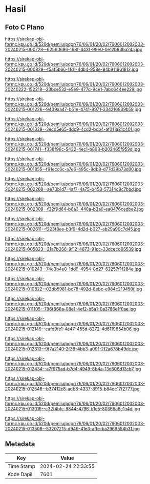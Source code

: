 # Hasil

## Foto C Plano

https://sirekap-obj-formc.kpu.go.id/520d/pemilu/pdpr/76/06/01/20/02/7606012002003-20240215-000728--62560696-168f-4431-99e0-0e12b63ba24a.jpg

https://sirekap-obj-formc.kpu.go.id/520d/pemilu/pdpr/76/06/01/20/02/7606012002003-20240215-000829--f5af5b66-11d1-4db4-958e-94b911961812.jpg

https://sirekap-obj-formc.kpu.go.id/520d/pemilu/pdpr/76/06/01/20/02/7606012002003-20240222-152218--23bce532-e5e9-477d-9ce1-7abc644ee229.jpg

https://sirekap-obj-formc.kpu.go.id/520d/pemilu/pdpr/76/06/01/20/02/7606012002003-20240215-001226--9439aa47-b51e-4741-9971-334216839b59.jpg

https://sirekap-obj-formc.kpu.go.id/520d/pemilu/pdpr/76/06/01/20/02/7606012002003-20240215-001329--3ecd5e65-ddc9-4cd2-bcb4-af011a21c401.jpg

https://sirekap-obj-formc.kpu.go.id/520d/pemilu/pdpr/76/06/01/20/02/7606012002003-20240215-001741--f338f96c-5432-4ec1-b898-b202465f959d.jpg

https://sirekap-obj-formc.kpu.go.id/520d/pemilu/pdpr/76/06/01/20/02/7606012002003-20240215-001855--f61ecc6c-a7e6-495c-8db8-d77d39b73d00.jpg

https://sirekap-obj-formc.kpu.go.id/520d/pemilu/pdpr/76/06/01/20/02/7606012002003-20240215-002208--ae70b1d7-4af7-4a75-b458-57314c9c7bbd.jpg

https://sirekap-obj-formc.kpu.go.id/520d/pemilu/pdpr/76/06/01/20/02/7606012002003-20240215-002309--f32f9d64-b6a3-448a-b3a0-ea0476cedbe2.jpg

https://sirekap-obj-formc.kpu.go.id/520d/pemilu/pdpr/76/06/01/20/02/7606012002003-20240215-002611--f223f8ee-b3f9-4d2d-b027-eb29a90c7d45.jpg

https://sirekap-obj-formc.kpu.go.id/520d/pemilu/pdpr/76/06/01/20/02/7606012002003-20240215-005823--21a7b366-9f12-4873-91cc-33dcecd66539.jpg

https://sirekap-obj-formc.kpu.go.id/520d/pemilu/pdpr/76/06/01/20/02/7606012002003-20240215-010243--74e3b4e0-1dd9-4954-8d27-62257f1f284e.jpg

https://sirekap-obj-formc.kpu.go.id/520d/pemilu/pdpr/76/06/01/20/02/7606012002003-20240215-010822--02db5981-bc78-492d-8ebc-e984c219450f.jpg

https://sirekap-obj-formc.kpu.go.id/520d/pemilu/pdpr/76/06/01/20/02/7606012002003-20240215-011105--796f868a-08e1-4ef2-b5a1-0a3786e1f0ae.jpg

https://sirekap-obj-formc.kpu.go.id/520d/pemilu/pdpr/76/06/01/20/02/7606012002003-20240215-012149--cafd9fe1-4a47-455d-8272-4d6119654b06.jpg

https://sirekap-obj-formc.kpu.go.id/520d/pemilu/pdpr/76/06/01/20/02/7606012002003-20240215-012313--9f7a2140-2f38-4bb3-a091-2f2a678b49dc.jpg

https://sirekap-obj-formc.kpu.go.id/520d/pemilu/pdpr/76/06/01/20/02/7606012002003-20240215-012434--a7f975ad-b7d4-4949-8b4a-13d506d13cb7.jpg

https://sirekap-obj-formc.kpu.go.id/520d/pemilu/pdpr/76/06/01/20/02/7606012002003-20240215-012546--b37412c8-adb8-4337-8915-b84ee17f2777.jpg

https://sirekap-obj-formc.kpu.go.id/520d/pemilu/pdpr/76/06/01/20/02/7606012002003-20240215-013019--c32f4bfc-8844-4796-b1e5-80366a6c1b4d.jpg

https://sirekap-obj-formc.kpu.go.id/520d/pemilu/pdpr/76/06/01/20/02/7606012002003-20240215-013508--53207215-d949-41e3-affe-ba2969554b31.jpg


## Metadata

| Key        | Value               |
| ---------- | ------------------- |
| Time Stamp | 2024-02-24 22:33:55 |
| Kode Dapil | 7601                |



